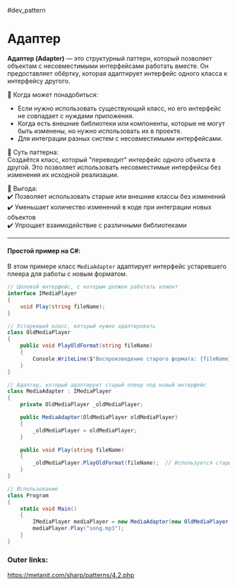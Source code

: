 #dev_pattern
# Адаптер

**Адаптер (Adapter)** — это структурный паттерн, который позволяет объектам с несовместимыми интерфейсами работать вместе. Он предоставляет обёртку, которая адаптирует интерфейс одного класса к интерфейсу другого.

📌 Когда может понадобиться:  
- Если нужно использовать существующий класс, но его интерфейс не совпадает с нуждами приложения.
- Когда есть внешние библиотеки или компоненты, которые не могут быть изменены, но нужно использовать их в проекте.
- Для интеграции разных систем с несовместимыми интерфейсами.

📌 Суть паттерна:  
Создаётся класс, который "переводит" интерфейс одного объекта в другой. Это позволяет использовать несовместимые интерфейсы без изменения их исходной реализации.

📌 Выгода:  
✔️ Позволяет использовать старые или внешние классы без изменений  
✔️ Уменьшает количество изменений в коде при интеграции новых объектов  
✔️ Упрощает взаимодействие с различными библиотеками

---
#### Простой пример на C#:
В этом примере класс `MediaAdapter` адаптирует интерфейс устаревшего плеера для работы с новым форматом.

```csharp
// Целевой интерфейс, с которым должен работать клиент
interface IMediaPlayer
{
    void Play(string fileName);
}

// Устаревший класс, который нужно адаптировать
class OldMediaPlayer
{
    public void PlayOldFormat(string fileName)
    {
        Console.WriteLine($"Воспроизведение старого формата: {fileName}");
    }
}

// Адаптер, который адаптирует старый плеер под новый интерфейс
class MediaAdapter : IMediaPlayer
{
    private OldMediaPlayer _oldMediaPlayer;

    public MediaAdapter(OldMediaPlayer oldMediaPlayer)
    {
        _oldMediaPlayer = oldMediaPlayer;
    }

    public void Play(string fileName)
    {
        _oldMediaPlayer.PlayOldFormat(fileName);  // Используется старый метод
    }
}

// Использование
class Program
{
    static void Main()
    {
        IMediaPlayer mediaPlayer = new MediaAdapter(new OldMediaPlayer()); // Новый интерфейс
        mediaPlayer.Play("song.mp3");
    }
}
````

### Outer links:
https://metanit.com/sharp/patterns/4.2.php